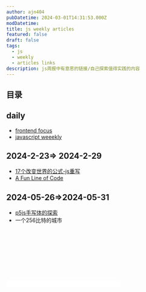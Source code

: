 ```yaml
---
author: ajn404
pubDatetime: 2024-03-01T14:31:53.000Z
modDatetime:
title: js weekly articles
featured: false
draft: false
tags:
  - js
  - weekly
  - articles links
description: js周报中有意思的链接/自己探索值得实践的内容
---
```


## 目录

## daily

- [frontend focus](https://frontendfoc.us/)
- [javascript weeekly](https://javascriptweekly.com/)

## 2024-2-23=> 2024-2-29

- [17个改变世界的公式-js重写](https://runjs.app/blog/equations-that-changed-the-world-rewritten-in-javascript#complex-numbers)
- [A Fun Line of Code](https://dbushell.com/2024/02/27/a-fun-line-of-code/)

## 2024-05-26=>2024-05-31

- [p5js手写体的探索](https://www.amygoodchild.com/blog/cursive-handwriting-in-javascript)
- 一个256比特的城市

<canvas id="c" height="60" style="width:500px;background:#fff" width="99"><svg onload="IsInViewport=(element)=>{let bounding = element.getBoundingClientRect();return bounding.top >= 0 &amp;&amp; bounding.top <= (innerHeight-99);};setInterval(&quot;if(IsInViewport(c)){for(c.width=w=99,++t,i=6e3;i--;c.getContext`2d`.fillRect(i%w,i/w|0,1-d*Z/w+s,1))for(a=i%w/50-1,s=b=1-i/4e3,X=t,Y=Z=d=1;++Z<w&amp;(Y<6-(32<Z&amp;27<X%w&amp;&amp;X/9^Z/8)*8%46||d|(s=(X&amp;Y&amp;Z)%3/Z,a=b=1,d=Z/w));Y-=b)X+=a}&quot;,t=16)"></svg></canvas>
